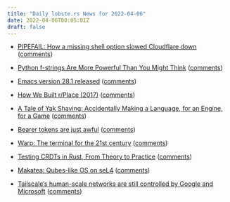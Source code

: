 ```yaml
---
title: "Daily lobste.rs News for 2022-04-06"
date: 2022-04-06T00:05:01Z
draft: false
---
```






- [PIPEFAIL: How a missing shell option slowed Cloudflare down](https://blog.cloudflare.com/pipefail-how-a-missing-shell-option-slowed-cloudflare-down/)
  ([comments](https://lobste.rs/s/5ldmtp/pipefail_how_missing_shell_option_slowed))



- [Python f-strings Are More Powerful Than You Might Think](https://martinheinz.dev/blog/70)
  ([comments](https://lobste.rs/s/inpyn4/python_f_strings_are_more_powerful_than))



- [Emacs version 28.1 released](https://www.gnu.org/software/emacs/#Releases)
  ([comments](https://lobste.rs/s/umg6hb/emacs_version_28_1_released))



- [How We Built r/Place (2017)](https://www.redditinc.com/blog/how-we-built-rplace/)
  ([comments](https://lobste.rs/s/tial7p/how_we_built_r_place_2017))



- [A Tale of Yak Shaving: Accidentally Making a Language, for an Engine, for a Game](https://verdagon.dev/blog/yak-shave-language-engine-game)
  ([comments](https://lobste.rs/s/sb0cmh/tale_yak_shaving_accidentally_making))



- [Bearer tokens are just awful](https://mjg59.dreamwidth.org/59353.html)
  ([comments](https://lobste.rs/s/hsey1f/bearer_tokens_are_just_awful))



- [Warp: The terminal for the 21st century](https://www.warp.dev/)
  ([comments](https://lobste.rs/s/xckbqy/warp_terminal_for_21st_century))



- [Testing CRDTs in Rust, From Theory to Practice](https://www.ditto.live/blog/testing-CRDTs-in-rust-from-theory-to-practice)
  ([comments](https://lobste.rs/s/uzuizm/testing_crdts_rust_from_theory_practice))



- [Makatea: Qubes-like OS on seL4](http://trustworthy.systems/projects/TS/makatea)
  ([comments](https://lobste.rs/s/oigvqv/makatea_qubes_like_os_on_sel4))



- [Tailscale’s human-scale networks are still controlled by Google and Microsoft](https://iliana.fyi/blog/tailscale-auth-and-threat-modeling/)
  ([comments](https://lobste.rs/s/0m4e52/tailscale_s_human_scale_networks_are))


